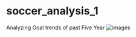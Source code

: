 # soccer_analysis_1
Analyzing Goal trends of past Five Year
![images](https://user-images.githubusercontent.com/93822565/231448113-521dc479-65b1-4145-a77a-5b722d9166d0.jpg)
